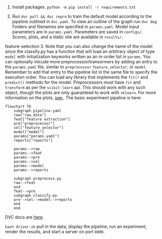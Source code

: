 1. Install packages. `python -m pip install -r requirements.txt`

2. Run `dvc pull && dvc repro` to train the default model according to the pipeline outlined in `dvc.yaml`. To view an outline of the graph run `dvc dag`
Folders and filenames are specified in `params.yaml`. Model input parameters are in `params.yaml`. Parameters are saved in `configs/`. Scores, plots, and a static site are available in `results/`.

feature-selection
3. Note that you can also change the name of the model since the classify.py has a function that will load an arbitrary object of type `model` with initialization keyworks written as an in-order list in `params`. You can optionally inlcude more preprocessor/transormers by adding an entry to the `params.yaml` file, similar to `preprocessor` `feature_selector`, or `model`. Remember to add that entry to the pipeline list in the same file to specify the execution order. You can load any library that implements the `fit()` and `predict()` methods for the model. Preprocessors must have `fit` and `transform` as per the `scikit-learn` api. This should work with any such object, though the plots are only guaranteed to work with `sklearn`. For more information on the plots, [see:](https://www.scikit-yb.org/en/latest/api/contrib/wrapper.html).
The basic experiment pipeline is here:

```mermaid
flowchart TD
	subgraph pipeline.yaml
	raw["raw_data"]
	feat["feature extraction"]
	pre["preprocessor"]
	sel["feature_selector"]
	model["model"]
	params["params.yaml"]
	reports["reports"]

	params-->raw
	params-->feat
	params-->pre
	params-->sel
	params-->model
	params-->reports

	subgraph preprocess.py
	raw-->feat
	end
	feat-->pre
	subgraph classify.py
	pre-->sel-->model-->reports
	end
	end
```
DVC docs are [here](https://dvc.org).

```bash driver.sh``` pull in the data, display the pipeline, run an experiment, render the results, and start a server on port `8000`.
